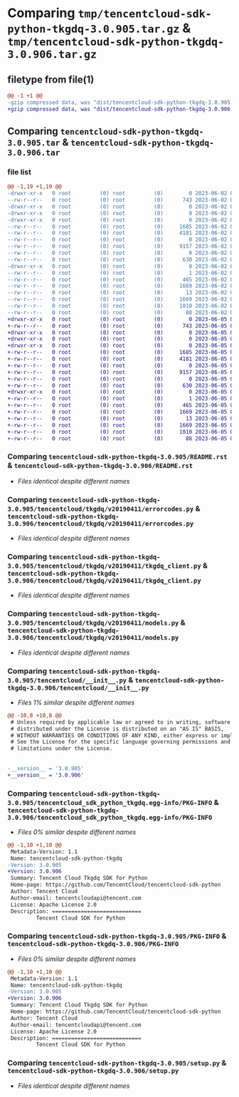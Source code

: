 # Comparing `tmp/tencentcloud-sdk-python-tkgdq-3.0.905.tar.gz` & `tmp/tencentcloud-sdk-python-tkgdq-3.0.906.tar.gz`

## filetype from file(1)

```diff
@@ -1 +1 @@
-gzip compressed data, was "dist/tencentcloud-sdk-python-tkgdq-3.0.905.tar", last modified: Fri Jun  2 00:42:21 2023, max compression
+gzip compressed data, was "dist/tencentcloud-sdk-python-tkgdq-3.0.906.tar", last modified: Mon Jun  5 00:44:57 2023, max compression
```

## Comparing `tencentcloud-sdk-python-tkgdq-3.0.905.tar` & `tencentcloud-sdk-python-tkgdq-3.0.906.tar`

### file list

```diff
@@ -1,19 +1,19 @@
-drwxr-xr-x   0 root         (0) root         (0)        0 2023-06-02 00:42:21.000000 tencentcloud-sdk-python-tkgdq-3.0.905/
--rw-r--r--   0 root         (0) root         (0)      743 2023-06-02 00:42:21.000000 tencentcloud-sdk-python-tkgdq-3.0.905/README.rst
-drwxr-xr-x   0 root         (0) root         (0)        0 2023-06-02 00:42:21.000000 tencentcloud-sdk-python-tkgdq-3.0.905/tencentcloud/
-drwxr-xr-x   0 root         (0) root         (0)        0 2023-06-02 00:42:21.000000 tencentcloud-sdk-python-tkgdq-3.0.905/tencentcloud/tkgdq/
-drwxr-xr-x   0 root         (0) root         (0)        0 2023-06-02 00:42:21.000000 tencentcloud-sdk-python-tkgdq-3.0.905/tencentcloud/tkgdq/v20190411/
--rw-r--r--   0 root         (0) root         (0)     1685 2023-06-02 00:42:21.000000 tencentcloud-sdk-python-tkgdq-3.0.905/tencentcloud/tkgdq/v20190411/errorcodes.py
--rw-r--r--   0 root         (0) root         (0)     4181 2023-06-02 00:42:21.000000 tencentcloud-sdk-python-tkgdq-3.0.905/tencentcloud/tkgdq/v20190411/tkgdq_client.py
--rw-r--r--   0 root         (0) root         (0)        0 2023-06-02 00:42:21.000000 tencentcloud-sdk-python-tkgdq-3.0.905/tencentcloud/tkgdq/v20190411/__init__.py
--rw-r--r--   0 root         (0) root         (0)     9157 2023-06-02 00:42:21.000000 tencentcloud-sdk-python-tkgdq-3.0.905/tencentcloud/tkgdq/v20190411/models.py
--rw-r--r--   0 root         (0) root         (0)        0 2023-06-02 00:42:21.000000 tencentcloud-sdk-python-tkgdq-3.0.905/tencentcloud/tkgdq/__init__.py
--rw-r--r--   0 root         (0) root         (0)      630 2023-06-02 00:42:21.000000 tencentcloud-sdk-python-tkgdq-3.0.905/tencentcloud/__init__.py
-drwxr-xr-x   0 root         (0) root         (0)        0 2023-06-02 00:42:21.000000 tencentcloud-sdk-python-tkgdq-3.0.905/tencentcloud_sdk_python_tkgdq.egg-info/
--rw-r--r--   0 root         (0) root         (0)        1 2023-06-02 00:42:21.000000 tencentcloud-sdk-python-tkgdq-3.0.905/tencentcloud_sdk_python_tkgdq.egg-info/dependency_links.txt
--rw-r--r--   0 root         (0) root         (0)      465 2023-06-02 00:42:21.000000 tencentcloud-sdk-python-tkgdq-3.0.905/tencentcloud_sdk_python_tkgdq.egg-info/SOURCES.txt
--rw-r--r--   0 root         (0) root         (0)     1669 2023-06-02 00:42:21.000000 tencentcloud-sdk-python-tkgdq-3.0.905/tencentcloud_sdk_python_tkgdq.egg-info/PKG-INFO
--rw-r--r--   0 root         (0) root         (0)       13 2023-06-02 00:42:21.000000 tencentcloud-sdk-python-tkgdq-3.0.905/tencentcloud_sdk_python_tkgdq.egg-info/top_level.txt
--rw-r--r--   0 root         (0) root         (0)     1669 2023-06-02 00:42:21.000000 tencentcloud-sdk-python-tkgdq-3.0.905/PKG-INFO
--rw-r--r--   0 root         (0) root         (0)     1010 2023-06-02 00:42:21.000000 tencentcloud-sdk-python-tkgdq-3.0.905/setup.py
--rw-r--r--   0 root         (0) root         (0)       88 2023-06-02 00:42:21.000000 tencentcloud-sdk-python-tkgdq-3.0.905/setup.cfg
+drwxr-xr-x   0 root         (0) root         (0)        0 2023-06-05 00:44:57.000000 tencentcloud-sdk-python-tkgdq-3.0.906/
+-rw-r--r--   0 root         (0) root         (0)      743 2023-06-05 00:44:57.000000 tencentcloud-sdk-python-tkgdq-3.0.906/README.rst
+drwxr-xr-x   0 root         (0) root         (0)        0 2023-06-05 00:44:57.000000 tencentcloud-sdk-python-tkgdq-3.0.906/tencentcloud/
+drwxr-xr-x   0 root         (0) root         (0)        0 2023-06-05 00:44:57.000000 tencentcloud-sdk-python-tkgdq-3.0.906/tencentcloud/tkgdq/
+drwxr-xr-x   0 root         (0) root         (0)        0 2023-06-05 00:44:57.000000 tencentcloud-sdk-python-tkgdq-3.0.906/tencentcloud/tkgdq/v20190411/
+-rw-r--r--   0 root         (0) root         (0)     1685 2023-06-05 00:44:57.000000 tencentcloud-sdk-python-tkgdq-3.0.906/tencentcloud/tkgdq/v20190411/errorcodes.py
+-rw-r--r--   0 root         (0) root         (0)     4181 2023-06-05 00:44:57.000000 tencentcloud-sdk-python-tkgdq-3.0.906/tencentcloud/tkgdq/v20190411/tkgdq_client.py
+-rw-r--r--   0 root         (0) root         (0)        0 2023-06-05 00:44:57.000000 tencentcloud-sdk-python-tkgdq-3.0.906/tencentcloud/tkgdq/v20190411/__init__.py
+-rw-r--r--   0 root         (0) root         (0)     9157 2023-06-05 00:44:57.000000 tencentcloud-sdk-python-tkgdq-3.0.906/tencentcloud/tkgdq/v20190411/models.py
+-rw-r--r--   0 root         (0) root         (0)        0 2023-06-05 00:44:57.000000 tencentcloud-sdk-python-tkgdq-3.0.906/tencentcloud/tkgdq/__init__.py
+-rw-r--r--   0 root         (0) root         (0)      630 2023-06-05 00:44:57.000000 tencentcloud-sdk-python-tkgdq-3.0.906/tencentcloud/__init__.py
+drwxr-xr-x   0 root         (0) root         (0)        0 2023-06-05 00:44:57.000000 tencentcloud-sdk-python-tkgdq-3.0.906/tencentcloud_sdk_python_tkgdq.egg-info/
+-rw-r--r--   0 root         (0) root         (0)        1 2023-06-05 00:44:57.000000 tencentcloud-sdk-python-tkgdq-3.0.906/tencentcloud_sdk_python_tkgdq.egg-info/dependency_links.txt
+-rw-r--r--   0 root         (0) root         (0)      465 2023-06-05 00:44:57.000000 tencentcloud-sdk-python-tkgdq-3.0.906/tencentcloud_sdk_python_tkgdq.egg-info/SOURCES.txt
+-rw-r--r--   0 root         (0) root         (0)     1669 2023-06-05 00:44:57.000000 tencentcloud-sdk-python-tkgdq-3.0.906/tencentcloud_sdk_python_tkgdq.egg-info/PKG-INFO
+-rw-r--r--   0 root         (0) root         (0)       13 2023-06-05 00:44:57.000000 tencentcloud-sdk-python-tkgdq-3.0.906/tencentcloud_sdk_python_tkgdq.egg-info/top_level.txt
+-rw-r--r--   0 root         (0) root         (0)     1669 2023-06-05 00:44:57.000000 tencentcloud-sdk-python-tkgdq-3.0.906/PKG-INFO
+-rw-r--r--   0 root         (0) root         (0)     1010 2023-06-05 00:44:57.000000 tencentcloud-sdk-python-tkgdq-3.0.906/setup.py
+-rw-r--r--   0 root         (0) root         (0)       88 2023-06-05 00:44:57.000000 tencentcloud-sdk-python-tkgdq-3.0.906/setup.cfg
```

### Comparing `tencentcloud-sdk-python-tkgdq-3.0.905/README.rst` & `tencentcloud-sdk-python-tkgdq-3.0.906/README.rst`

 * *Files identical despite different names*

### Comparing `tencentcloud-sdk-python-tkgdq-3.0.905/tencentcloud/tkgdq/v20190411/errorcodes.py` & `tencentcloud-sdk-python-tkgdq-3.0.906/tencentcloud/tkgdq/v20190411/errorcodes.py`

 * *Files identical despite different names*

### Comparing `tencentcloud-sdk-python-tkgdq-3.0.905/tencentcloud/tkgdq/v20190411/tkgdq_client.py` & `tencentcloud-sdk-python-tkgdq-3.0.906/tencentcloud/tkgdq/v20190411/tkgdq_client.py`

 * *Files identical despite different names*

### Comparing `tencentcloud-sdk-python-tkgdq-3.0.905/tencentcloud/tkgdq/v20190411/models.py` & `tencentcloud-sdk-python-tkgdq-3.0.906/tencentcloud/tkgdq/v20190411/models.py`

 * *Files identical despite different names*

### Comparing `tencentcloud-sdk-python-tkgdq-3.0.905/tencentcloud/__init__.py` & `tencentcloud-sdk-python-tkgdq-3.0.906/tencentcloud/__init__.py`

 * *Files 1% similar despite different names*

```diff
@@ -10,8 +10,8 @@
 # Unless required by applicable law or agreed to in writing, software
 # distributed under the License is distributed on an "AS IS" BASIS,
 # WITHOUT WARRANTIES OR CONDITIONS OF ANY KIND, either express or implied.
 # See the License for the specific language governing permissions and
 # limitations under the License.
 
 
-__version__ = '3.0.905'
+__version__ = '3.0.906'
```

### Comparing `tencentcloud-sdk-python-tkgdq-3.0.905/tencentcloud_sdk_python_tkgdq.egg-info/PKG-INFO` & `tencentcloud-sdk-python-tkgdq-3.0.906/tencentcloud_sdk_python_tkgdq.egg-info/PKG-INFO`

 * *Files 0% similar despite different names*

```diff
@@ -1,10 +1,10 @@
 Metadata-Version: 1.1
 Name: tencentcloud-sdk-python-tkgdq
-Version: 3.0.905
+Version: 3.0.906
 Summary: Tencent Cloud Tkgdq SDK for Python
 Home-page: https://github.com/TencentCloud/tencentcloud-sdk-python
 Author: Tencent Cloud
 Author-email: tencentcloudapi@tencent.com
 License: Apache License 2.0
 Description: ============================
         Tencent Cloud SDK for Python
```

### Comparing `tencentcloud-sdk-python-tkgdq-3.0.905/PKG-INFO` & `tencentcloud-sdk-python-tkgdq-3.0.906/PKG-INFO`

 * *Files 0% similar despite different names*

```diff
@@ -1,10 +1,10 @@
 Metadata-Version: 1.1
 Name: tencentcloud-sdk-python-tkgdq
-Version: 3.0.905
+Version: 3.0.906
 Summary: Tencent Cloud Tkgdq SDK for Python
 Home-page: https://github.com/TencentCloud/tencentcloud-sdk-python
 Author: Tencent Cloud
 Author-email: tencentcloudapi@tencent.com
 License: Apache License 2.0
 Description: ============================
         Tencent Cloud SDK for Python
```

### Comparing `tencentcloud-sdk-python-tkgdq-3.0.905/setup.py` & `tencentcloud-sdk-python-tkgdq-3.0.906/setup.py`

 * *Files identical despite different names*

